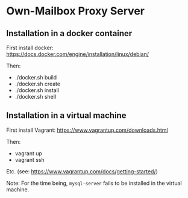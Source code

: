 Own-Mailbox Proxy Server
========================

Installation in a docker container
----------------------------------

First install docker: https://docs.docker.com/engine/installation/linux/debian/

Then:

+ ./docker.sh build
+ ./docker.sh create
+ ./docker.sh install
+ ./docker.sh shell


Installation in a virtual machine
---------------------------------

First install Vagrant: https://www.vagrantup.com/downloads.html

Then:

+ vagrant up
+ vagrant ssh

Etc. (see: https://www.vagrantup.com/docs/getting-started/)

Note: For the time being, `mysql-server` fails to be installed
in the virtual machine.
